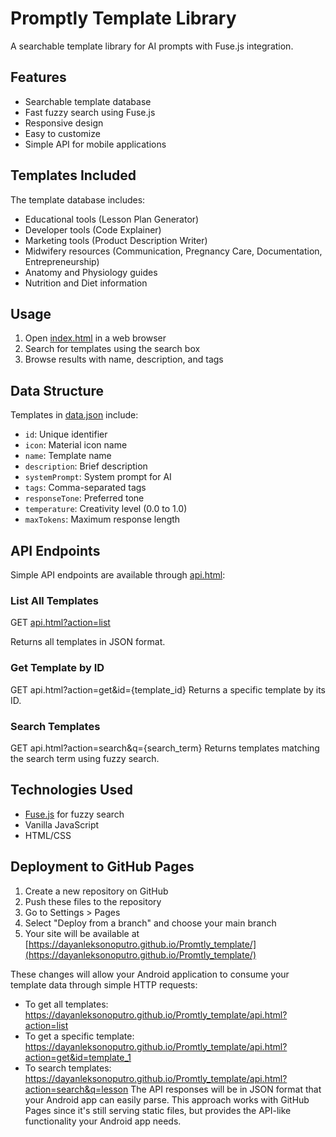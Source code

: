 # Promptly Template Library

A searchable template library for AI prompts with Fuse.js integration.

## Features
- Searchable template database
- Fast fuzzy search using Fuse.js
- Responsive design
- Easy to customize
- Simple API for mobile applications

## Templates Included
The template database includes:
- Educational tools (Lesson Plan Generator)
- Developer tools (Code Explainer)
- Marketing tools (Product Description Writer)
- Midwifery resources (Communication, Pregnancy Care, Documentation, Entrepreneurship)
- Anatomy and Physiology guides
- Nutrition and Diet information

## Usage
1. Open [index.html](file:///Users/dayanleksonoputro/Documents/Appnovasi/Promtly_template/index.html) in a web browser
2. Search for templates using the search box
3. Browse results with name, description, and tags

## Data Structure
Templates in [data.json](file:///Users/dayanleksonoputro/Documents/Appnovasi/Promtly_template/data.json) include:
- `id`: Unique identifier
- `icon`: Material icon name
- `name`: Template name
- `description`: Brief description
- `systemPrompt`: System prompt for AI
- `tags`: Comma-separated tags
- `responseTone`: Preferred tone
- `temperature`: Creativity level (0.0 to 1.0)
- `maxTokens`: Maximum response length

## API Endpoints
Simple API endpoints are available through [api.html](https://dayanleksonoputro.github.io/Promptly_template/api.html):

### List All Templates
GET [api.html?action=list](https://dayanleksonoputro.github.io/Promtly_template/api.html?action=list)

Returns all templates in JSON format.

### Get Template by ID
GET api.html?action=get&id={template_id}
Returns a specific template by its ID.

### Search Templates
GET api.html?action=search&q={search_term}
Returns templates matching the search term using fuzzy search.

## Technologies Used
- [Fuse.js](https://fusejs.io/) for fuzzy search
- Vanilla JavaScript
- HTML/CSS

## Deployment to GitHub Pages
1. Create a new repository on GitHub
2. Push these files to the repository
3. Go to Settings > Pages
4. Select "Deploy from a branch" and choose your main branch
5. Your site will be available at [https://dayanleksonoputro.github.io/Promtly_template/](https://dayanleksonoputro.github.io/Promtly_template/)

These changes will allow your Android application to consume your template data through simple HTTP requests:
- To get all templates: https://dayanleksonoputro.github.io/Promtly_template/api.html?action=list
- To get a specific template: https://dayanleksonoputro.github.io/Promtly_template/api.html?action=get&id=template_1
- To search templates: https://dayanleksonoputro.github.io/Promtly_template/api.html?action=search&q=lesson
The API responses will be in JSON format that your Android app can easily parse. This approach works with GitHub Pages since it's still serving static files, but provides the API-like functionality your Android app needs.
